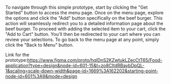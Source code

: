 To navigate through this simple prototype, start by clicking the "Get Started" button to access the menu page.
Once on the menu page, explore the options and click the "Add" button specifically on the beef burger. 
This action will seamlessly redirect you to a detailed information page about the beef burger.
To proceed with adding the selected item to your cart, click the "Add to Cart" button. 
You'll then be redirected to your cart where you can review your selections. 
To go back to the menu page at any point, simply click the "Back to Menu" button. 


Link for the prototype:https://www.figma.com/proto/hqlDnS2KZwtukLZecCtT65/Food-application?type=design&node-id=601-15&t=zo8CItdRBaybDpQL-1&scaling=scale-down-width&page-id=1669%3A162202&starting-point-node-id=601%3A9&mode=design

